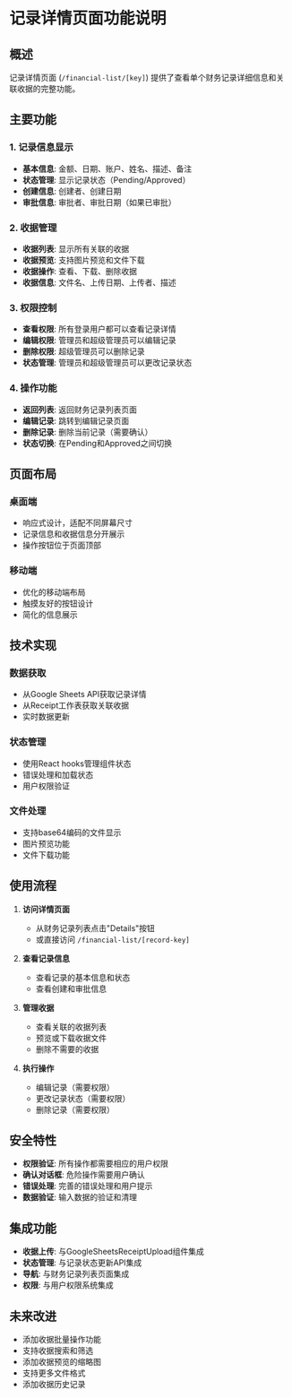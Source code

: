 # 记录详情页面功能说明

## 概述
记录详情页面 (`/financial-list/[key]`) 提供了查看单个财务记录详细信息和关联收据的完整功能。

## 主要功能

### 1. 记录信息显示
- **基本信息**: 金额、日期、账户、姓名、描述、备注
- **状态管理**: 显示记录状态（Pending/Approved）
- **创建信息**: 创建者、创建日期
- **审批信息**: 审批者、审批日期（如果已审批）

### 2. 收据管理
- **收据列表**: 显示所有关联的收据
- **收据预览**: 支持图片预览和文件下载
- **收据操作**: 查看、下载、删除收据
- **收据信息**: 文件名、上传日期、上传者、描述

### 3. 权限控制
- **查看权限**: 所有登录用户都可以查看记录详情
- **编辑权限**: 管理员和超级管理员可以编辑记录
- **删除权限**: 超级管理员可以删除记录
- **状态管理**: 管理员和超级管理员可以更改记录状态

### 4. 操作功能
- **返回列表**: 返回财务记录列表页面
- **编辑记录**: 跳转到编辑记录页面
- **删除记录**: 删除当前记录（需要确认）
- **状态切换**: 在Pending和Approved之间切换

## 页面布局

### 桌面端
- 响应式设计，适配不同屏幕尺寸
- 记录信息和收据信息分开展示
- 操作按钮位于页面顶部

### 移动端
- 优化的移动端布局
- 触摸友好的按钮设计
- 简化的信息展示

## 技术实现

### 数据获取
- 从Google Sheets API获取记录详情
- 从Receipt工作表获取关联收据
- 实时数据更新

### 状态管理
- 使用React hooks管理组件状态
- 错误处理和加载状态
- 用户权限验证

### 文件处理
- 支持base64编码的文件显示
- 图片预览功能
- 文件下载功能

## 使用流程

1. **访问详情页面**
   - 从财务记录列表点击"Details"按钮
   - 或直接访问 `/financial-list/[record-key]`

2. **查看记录信息**
   - 查看记录的基本信息和状态
   - 查看创建和审批信息

3. **管理收据**
   - 查看关联的收据列表
   - 预览或下载收据文件
   - 删除不需要的收据

4. **执行操作**
   - 编辑记录（需要权限）
   - 更改记录状态（需要权限）
   - 删除记录（需要权限）

## 安全特性

- **权限验证**: 所有操作都需要相应的用户权限
- **确认对话框**: 危险操作需要用户确认
- **错误处理**: 完善的错误处理和用户提示
- **数据验证**: 输入数据的验证和清理

## 集成功能

- **收据上传**: 与GoogleSheetsReceiptUpload组件集成
- **状态管理**: 与记录状态更新API集成
- **导航**: 与财务记录列表页面集成
- **权限**: 与用户权限系统集成

## 未来改进

- 添加收据批量操作功能
- 支持收据搜索和筛选
- 添加收据预览的缩略图
- 支持更多文件格式
- 添加收据历史记录 
